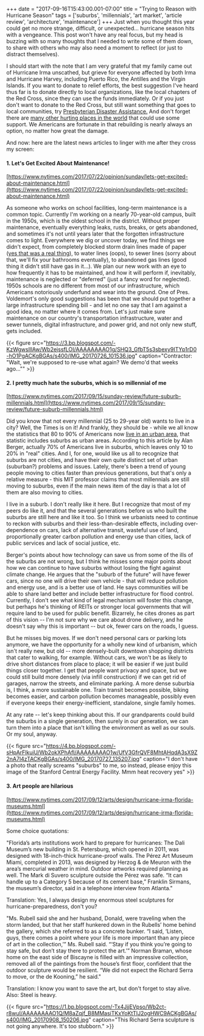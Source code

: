+++
date = "2017-09-16T15:43:00.001-07:00"
title = "Trying to Reason with Hurricane Season"
tags = ['suburbs', 'millennials', 'art market', 'article review', 'architecture', 'maintenance']
+++
Just when you thought this year could get no more strange, difficult, or unexpected... hurricane season hits with a vengeance.  This post won't have any real focus, but my head is buzzing with so many thoughts that I needed to write some of them down, to share with others who may also need a moment to reflect (or just to distract themselves).

I should start with the note that I am very grateful that my family came out of Hurricane Irma unscathed, but grieve for everyone affected by both Irma and Hurricane Harvey, including Puerto Rico, the Antilles and the Virgin Islands.  If you want to donate to relief efforts, the best suggestion I've heard thus far is to donate directly to local organizations, like the local chapters of the Red Cross, since they can use the funds immediately.   Or if you just don't want to donate to the Red Cross, but still want something that goes to local communities, try [Presbyterian Disaster Assistance.](http://pda.pcusa.org/situation/tropical-storm-harvey/)  And don't forget there are [many other hurting places in the world](http://www.doctorswithoutborders.org/our-work/countries) that could use some support.  We Americans are fortunate in that rebuilding is nearly always an option, no matter how great the damage.

And now: here are the latest news articles to linger with me after they cross my screen:

#### 1. Let's Get Excited About Maintenance!

[https://www.nytimes.com/2017/07/22/opinion/sunday/lets-get-excited-about-maintenance.html](https://www.nytimes.com/2017/07/22/opinion/sunday/lets-get-excited-about-maintenance.html)

As someone who works on school facilities, long-term maintenance is a common topic.  Currently I'm working on a nearly 70-year-old campus, built in the 1950s, which is the oldest school in the district.  Without proper maintenance, eventually everything leaks, rusts, breaks, or gets abandoned, and sometimes it's not until years later that the forgotten infrastructure comes to light.  Everywhere we dig or uncover today, we find things we didn't expect, from completely blocked storm drain lines made of paper ([yes that was a real thing](https://en.wikipedia.org/wiki/Orangeburg_pipe)), to water lines (oops), to sewer lines (sorry about that, we'll fix your bathrooms eventually), to abandoned gas lines (good thing it didn't still have gas in it...).  We plan our new work with an eye to how frequently it has to be maintained, and how it will perform if, inevitably, maintenance is neglected or "deferred" (just a fancy word for neglected).  1950s schools are no different from most of our infrastructure, which Americans notoriously underfund and wear into the ground.  One of Pres. Voldemort's only good suggestions has been that we should put together a large infrastructure spending bill - and let no one say that I am against a good idea, no matter where it comes from.  Let's just make sure maintenance on our country's transportation infrastructure, water and sewer tunnels, digital infrastructure, and power grid, and not only new stuff, gets included.

{{< figure src="https://3.bp.blogspot.com/-KzWgwslllAw/Wb2ejssfLOI/AAAAAAAAO1g/SHQ3_GfbT5s3sbexy9ITYp1rD0-hO1PgACKgBGAs/s400/IMG_20170726_101536.jpg" caption="Contractor: \"Wait, we're supposed to re-use what again?  We demo'd that weeks ago...\"" >}}

#### 2. I pretty much hate the suburbs, which is so millennial of me

[https://www.nytimes.com/2017/09/15/sunday-review/future-suburb-millennials.html](https://www.nytimes.com/2017/09/15/sunday-review/future-suburb-millennials.html)

Did you know that not every millennial (25 to 29-year old) wants to live in a city?  Well, the Times is on it!  And frankly, they should be - while we all know the statistics that 80 to 90% of Americans now [live in an urban area](https://en.wikipedia.org/wiki/Urbanization_in_the_United_States), that statistic includes suburbs as urban areas.  According to this article by Alan Berger, actually 70% of Americans live in suburbs, which leaves only 10 to 20% in "real" cities.  And I, for one, would like us all to recognize that suburbs are not cities, and have their own quite distinct set of urban (suburban?) problems and issues.  Lately, there's been a trend of young people moving to cities faster than previous generations, but that's only a relative measure - this MIT professor claims that most millennials are still moving to suburbs, even if the main news item of the day is that a lot of them are also moving to cities.

I live in a suburb.  I don't really like it here.  But I recognize that most of my peers do like it, and that the several generations before us who built the suburbs are still here and like it too.  So I think we urbanists need to continue to reckon with suburbs and their less-than-desirable effects, including over-dependence on cars, lack of alternative transit, wasteful use of land, proportionally greater carbon pollution and energy use than cities, lack of public services and lack of social justice, etc. 

Berger's points about how technology can save us from some of the ills of the suburbs are not wrong, but I think he misses some major points about how we can continue to have suburbs without losing the fight against climate change.  He argues that the "suburb of the future" will have fewer cars, since no one will drive their own vehicle - that will reduce pollution and energy use, and is a better use of land.  He says communities will be able to share land better and include better infrastructure for flood control.  Currently, I don't see what kind of legal mechanism will foster this change, but perhaps he's thinking of REITs or stronger local governments that will require land to be used for public benefit.  Bizarrely, he cites drones as part of this vision -- I'm not sure why we care about drone delivery, and he doesn't say why this is important -- but ok, fewer cars on the roads, I guess.

But he misses big moves.  If we don't need personal cars or parking lots anymore, we have the opportunity for a wholly new kind of urbanism, which isn't really new, but old -- more densely-built downtown shopping districts that cater to walking, for example.  Without cars, we won't be as likely to drive short distances from place to place; it will be easier if we just build things closer together.  I get that people want privacy and space, but we could still build more densely (via infill construction) if we can get rid of garages, narrow the streets, and eliminate parking.  A more dense suburbia is, I think, a more sustainable one.  Train transit becomes possible, biking becomes easier, and carbon pollution becomes manageable, possibly even if everyone keeps their energy-inefficient, standalone, single family homes.

At any rate -- let's keep thinking about this.  If our grandparents could build the suburbs in a single generation, then surely in our generation, we can turn them into a place that isn't killing the environment as well as our souls.  Or my soul, anyway.

{{< figure src="https://4.bp.blogspot.com/-sHpArFlkuiU/Wb2okXPhAfI/AAAAAAAAO1w/UfV3GfrQVF8MhtAHqdA3sX9Z2nA7l4zTACKgBGAs/s400/IMG_20170727_135207.jpg" caption="I don't have a photo that really screams \"suburbs\" to me, so instead, please enjoy this image of the Stanford Central Energy Facility.  Mmm heat recovery yes" >}}

#### 3. Art people are hilarious

[https://www.nytimes.com/2017/09/12/arts/design/hurricane-irma-florida-museums.html](https://www.nytimes.com/2017/09/12/arts/design/hurricane-irma-florida-museums.html)

Some choice quotations:

"Florida’s arts institutions work hard to prepare for hurricanes: The Dali Museum’s new building in St. Petersburg, which opened in 2011, was designed with 18-inch-thick hurricane-proof walls. The Pérez Art Museum Miami, completed in 2013, was designed by Herzog & de Meuron with the area’s mercurial weather in mind.  Outdoor artworks required planning as well. The Mark di Suvero sculpture outside the Pérez was safe. “It can handle up to a Category 5 because of its cement base,” Franklin Sirmans, the museum’s director, said in a telephone interview from Atlanta."

Translation: Yes, I always design my enormous steel sculptures for hurricane-preparedness, don't you?

"Ms. Rubell said she and her husband, Donald, were traveling when the storm landed, but that her staff hunkered down in the Rubells’ home behind the gallery, which she referred to as a concrete bunker.  “I said, ‘Listen, guys, there comes a point where your life is more important than any piece of art in the collection,’” Ms. Rubell said. “‘Stay if you think you’re going to stay safe, but don’t stay there to protect the art.’”  Norman Braman, whose home on the east side of Biscayne is filled with an impressive collection, removed all of the paintings from the house’s first floor, confident that the outdoor sculpture would be resilient. “We did not expect the Richard Serra to move, or the de Kooning,” he said."

Translation:  I know you want to save the art, but don't forget to stay alive.  Also:  Steel is heavy.

{{< figure src="https://1.bp.blogspot.com/-Tx4JjjEVpso/Wb2ct-r8wuI/AAAAAAAAO1Q/M8aZqjf_B8MMasiTKxYoKtTIJ2ogHWC9ACKgBGAs/s400/IMG_20170908_150206.jpg" caption="This Richard Serra sculpture is not going anywhere.  It's too stubborn." >}}
